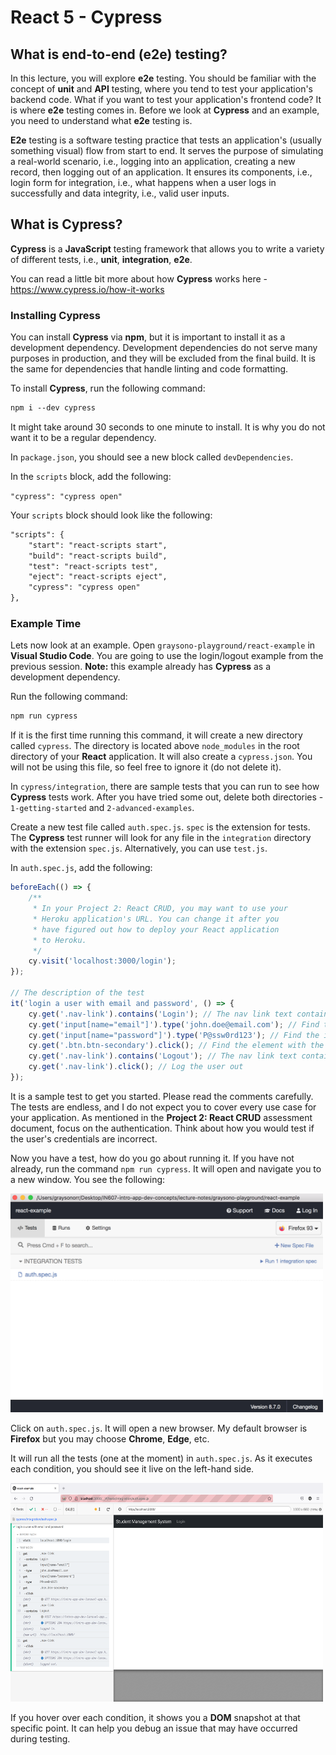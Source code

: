 # React 5 - Cypress

## What is end-to-end (e2e) testing?

In this lecture, you will explore **e2e** testing. You should be familiar with the concept of **unit** and **API** testing, where you tend to test your application's backend code. What if you want to test your application's frontend code? It is where **e2e** testing comes in. Before we look at **Cypress** and an example, you need to understand what **e2e** testing is.

**E2e** testing is a software testing practice that tests an application's (usually something visual) flow from start to end. It serves the purpose of simulating a real-world scenario, i.e., logging into an application, creating a new record, then logging out of an application. It ensures its components, i.e., login form for integration, i.e., what happens when a user logs in successfully and data integrity, i.e., valid user inputs.

## What is Cypress?

**Cypress** is a **JavaScript** testing framework that allows you to write a variety of different tests, i.e., **unit**, **integration**, **e2e**.

You can read a little bit more about how **Cypress** works here - <https://www.cypress.io/how-it-works>

### Installing Cypress

You can install **Cypress** via **npm**, but it is important to install it as a development dependency. Development dependencies do not serve many purposes in production, and they will be excluded from the final build. It is the same for dependencies that handle linting and code formatting.

To install **Cypress**, run the following command:

```md
npm i --dev cypress
```

It might take around 30 seconds to one minute to install. It is why you do not want it to be a regular dependency.

In `package.json`, you should see a new block called `devDependencies`.

In the `scripts` block, add the following:

`"cypress": "cypress open"`

Your `scripts` block should look like the following:

```md
"scripts": {
    "start": "react-scripts start",
    "build": "react-scripts build",
    "test": "react-scripts test",
    "eject": "react-scripts eject",
    "cypress": "cypress open"
},
```

### Example Time

Lets now look at an example. Open `graysono-playground/react-example` in **Visual Studio Code**. You are going to use the login/logout example from the previous session. **Note:** this example already has **Cypress** as a development dependency.

Run the following command:

```md
npm run cypress
```

If it is the first time running this command, it will create a new directory called `cypress`. The directory is located above `node_modules` in the root directory of your **React** application. It will also create a `cypress.json`. You will not be using this file, so feel free to ignore it (do not delete it).

In `cypress/integration`, there are sample tests that you can run to see how **Cypress** tests work. After you have tried some out, delete both directories - `1-getting-started` and `2-advanced-examples`.

Create a new test file called `auth.spec.js`. `spec` is the extension for tests. The **Cypress** test runner will look for any file in the `integration` directory with the extension `spec.js`. Alternatively, you can use `test.js`.

In `auth.spec.js`, add the following:

```js
beforeEach(() => {
    /**
     * In your Project 2: React CRUD, you may want to use your 
     * Heroku application's URL. You can change it after you 
     * have figured out how to deploy your React application
     * to Heroku.
     */
    cy.visit('localhost:3000/login'); 
});

// The description of the test
it('login a user with email and password', () => {
    cy.get('.nav-link').contains('Login'); // The nav link text contains "Login"
    cy.get('input[name="email"]').type('john.doe@email.com'); // Find the input with the name "email", then type a value
    cy.get('input[name="password"]').type('P@ssw0rd123'); // Find the input with the name "password", then type a value
    cy.get('.btn.btn-secondary').click(); // Find the element with the class .btn.btn-secondary, then click it
    cy.get('.nav-link').contains('Logout'); // The nav link text contains "Logout"
    cy.get('.nav-link').click(); // Log the user out
});
```

It is a sample test to get you started. Please read the comments carefully. The tests are endless, and I do not expect you to cover every use case for your application. As mentioned in the **Project 2: React CRUD** assessment document, focus on the authentication. Think about how you would test if the user's credentials are incorrect.

Now you have a test, how do you go about running it. If you have not already, run the command `npm run cypress`. It will open and navigate you to a new window. You see the following:

<img src="../resources/img/12-react-5-cypress/react-cypress-1.png" width="500" height="350">

Click on `auth.spec.js`. It will open a new browser. My default browser is **Firefox** but you may choose **Chrome**, **Edge**, etc.

It will run all the tests (one at the moment) in `auth.spec.js`. As it executes each condition, you should see it live on the left-hand side.

<img src="../resources/img/12-react-5-cypress/react-cypress-2.png" width="500" height="350">

If you hover over each condition, it shows you a **DOM** snapshot at that specific point. It can help you debug an issue that may have occurred during testing.